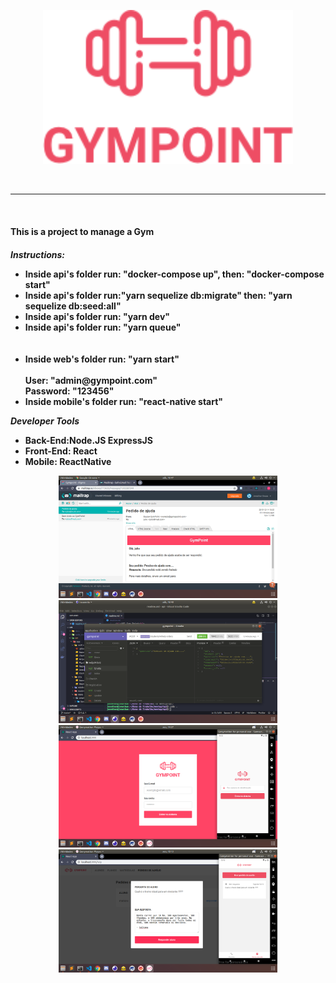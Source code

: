 <p align="center">
  <img src="_images/logo.png"  width="400" alt="logo"/>
</p><br>
<hr><br>
<h4>This is a project to manage a Gym<h4>
<i>Instructions:</i>
<ul>
  <li>Inside api's folder run: "docker-compose up", then: "docker-compose start"</li>
  <li>Inside api's folder run:"yarn sequelize db:migrate" then: "yarn sequelize db:seed:all"</li>
  <li>Inside api's folder run: "yarn dev"</li>
  <li>Inside api's folder run: "yarn queue"</li>
  <br><br>
  <li>Inside web's folder run: "yarn start"
  <br><br>
  User: "admin@gympoint.com"<br>
  Password: "123456"
  </li>
  <li>Inside mobile's folder run: "react-native start"</li>
</ul>

<i>Developer Tools</i>
<ul>
  <li>Back-End:Node.JS ExpressJS</li>
  <li>Front-End: React</li>
  <li>Mobile: ReactNative</li>
</ul>

<p align="center">
  <img src="_images/back1.png" width="350" />
  <img src="_images/back2.png" width="350" />
  <img src="_images/back3.png" width="350" />
  <img src="_images/back4.png" width="350" />
</p>
